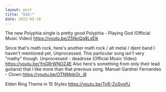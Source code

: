 ```yaml
---
layout: post
title: "515:"
date: 2022-05-16
---
```


The new Polyphia single is pretty good
 Polyphia - Playing God (Official Music Video)
https://youtu.be/Z5NoQg8LdDk

Since that's math rock, here's another math rock / alt metal / djent band I haven't mentioned yet, Unprocessed. This particular song isn't very "mathy" though.
 Unprocessed - deadrose (Official Music Video)
https://youtu.be/YnGRrWNOZ4E 
Also here's something from only their lead guitarist that I like more than that previous song.
 Manuel Gardner Fernandes - Clown
https://youtu.be/OTNMpbOr_j8

 Elden Ring Theme in 15 Styles
https://youtu.be/TnR-ZoSvofU
